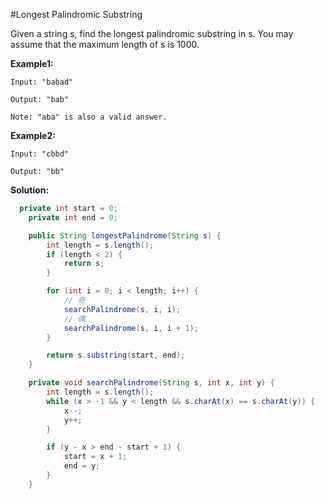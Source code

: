 #Longest Palindromic Substring

Given a string s, find the longest palindromic substring in s. You may assume that the maximum length of s is 1000.

**Example1:**

```
Input: "babad"

Output: "bab"

Note: "aba" is also a valid answer.
```

**Example2:**

```
Input: "cbbd"

Output: "bb"
```

**Solution:**

```java
  private int start = 0;
	private int end = 0;

	public String longestPalindrome(String s) {
		int length = s.length();
		if (length < 2) {
			return s;
		}

		for (int i = 0; i < length; i++) {
			// 奇
			searchPalindrome(s, i, i);
			// 偶
			searchPalindrome(s, i, i + 1);
		}

		return s.substring(start, end);
	}

	private void searchPalindrome(String s, int x, int y) {
		int length = s.length();
		while (x > -1 && y < length && s.charAt(x) == s.charAt(y)) {
			x--;
			y++;
		}

		if (y - x > end - start + 1) {
			start = x + 1;
			end = y;
		}
	}
```
